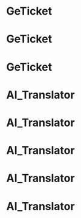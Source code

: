 # GeTicket
# GeTicket
# GeTicket
# AI_Translator
# AI_Translator
# AI_Translator
# AI_Translator
# AI_Translator
